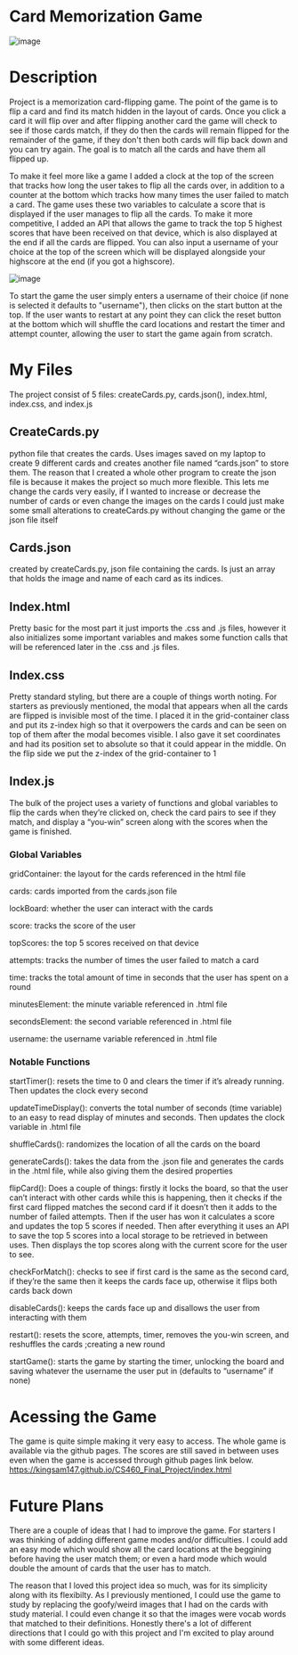 # Card Memorization Game 
![image](https://github.com/user-attachments/assets/77832da2-39ab-4bf2-8f95-2baafa15ace6)

# Description 
Project is a memorization card-flipping game. The point of the game is to flip a card and find its match hidden in the layout of cards. Once you click a card it will flip over and after flipping another card the game will check to see if those cards match, if they do then the cards will remain flipped for the remainder of the game, if they don't then both cards will flip back down and you can try again. The goal is to match all the cards and have them all flipped up.

To make it feel more like a game I added a clock at the top of the screen that tracks how long the user takes to flip all the cards over, in addition to a counter at the bottom 
which tracks how many times the user failed to match a card. The game uses these two variables to calculate a score that is displayed if the user manages to flip all the cards. To make it more competitive, I added an API that allows the game to track the top 5 highest scores that have been received on that device, which is also displayed at the end if all the cards are flipped. You can also input a username of your choice at the top of the screen which will be displayed alongside your highscore at the end (if you got a highscore). 

![image](https://github.com/user-attachments/assets/9a63dbc2-0b25-403d-a6d4-068a705dd7db)


To start the game the user simply enters a username of their choice (if none is selected it defaults to "username"), then clicks on the start button at the top. 
If the user wants to restart at any point they can click the reset button at the bottom which will shuffle the card locations and 
restart the timer and attempt counter, allowing the user to start the game again from scratch. 

# My Files 
The project consist of 5 files: createCards.py, cards.json(), index.html, index.css, and index.js

## CreateCards.py 
python file that creates the cards. Uses images saved on my laptop to create 9 different cards 
and creates another file named “cards.json” to store them. The reason that I created a whole 
other program to create the json file is because it makes the project so much more flexible. This
lets me change the cards very easily, if I wanted to increase or decrease the number of cards or 
even change the images on the cards I could just make some small alterations to 
createCards.py without changing the game or the json file itself 

## Cards.json 
created by createCards.py, json file containing the cards. Is just an array that holds the image and name of each card as its indices. 

## Index.html 
Pretty basic for the most part it just imports the .css and .js files, however it also initializes some important variables and makes some function calls that will be referenced later in the .css and .js files.  

## Index.css 
Pretty standard styling, but there are a couple of things worth noting. For starters as previously mentioned, the modal that appears when all the cards are flipped is invisible most of the time. I placed it in the grid-container class and put its z-index high so that it overpowers the cards and can be seen on top of them after the modal becomes visible. I also gave it set coordinates and had its position set to absolute so that it could appear in the middle. On the flip side we put the z-index of the grid-container to 1 

## Index.js 
The bulk of the project uses a variety of functions and global variables to flip the cards when they’re clicked on, check the card pairs to see if they match, and display a “you-win” screen along with the scores when the game is finished.

### Global Variables 
gridContainer: the layout for the cards referenced in the html file 

cards: cards imported from the cards.json file 

lockBoard: whether the user can interact with the cards 

score: tracks the score of the user 

topScores: the top 5 scores received on that device

attempts: tracks the number of times the user failed to match a card 

time: tracks the total amount of time in seconds that the user has spent on a round 

minutesElement: the minute variable referenced in .html file 

secondsElement: the second variable referenced in .html file 

username: the username variable referenced in .html file 

### Notable Functions 
startTimer(): resets the time to 0 and clears the timer if it’s already running. Then updates the clock every second

updateTimeDisplay(): converts the total number of seconds (time variable) to an easy to read display of minutes and seconds. Then updates the clock variable in .html file 

shuffleCards(): randomizes the location of all the cards on the board

generateCards(): takes the data from the .json file and generates the cards in the .html file, while also giving them the desired properties 

flipCard(): Does a couple of things: firstly it locks the board, so that the user can’t interact with other cards while this is happening, then it checks if the first card flipped matches the second card if it doesn’t then it adds to the number of failed attempts. Then if the user has won it calculates a score and updates the top 5 scores if needed. Then after everything it uses an API to save the top 5 scores into a local storage to be retrieved in between uses. Then displays the top scores along with the current score for the user to see.

checkForMatch(): checks to see if first card is the same as the second card, if they’re the same then it keeps the cards face up, otherwise it flips both cards back down

disableCards(): keeps the cards face up and disallows the user from interacting with them 

restart(): resets the score, attempts, timer, removes the you-win screen, and reshuffles the cards ;creating a new round

startGame(): starts the game by starting the timer, unlocking the board and saving whatever the username the user put in (defaults to “username” if none)  

# Acessing the Game 
The game is quite simple making it very easy to access. The whole game is available via the github pages. The scores are still saved in between uses even when the game is accessed through github pages link below.
https://kingsam147.github.io/CS460_Final_Project/index.html

# Future Plans 
There are a couple of ideas that I had to improve the game. For starters I was thinking of adding different game modes and/or difficulties. I could add an easy mode which would show all the card locations at the beggining before having the user match them; or even a hard mode which would double the amount of cards that the user has to match.  

The reason that I loved this project idea so much, was for its simplicity along with its flexibilty. As I previously mentioned, I could use the game to study by replacing the goofy/weird images that I had on the cards with study material. I could even change it so that the images were vocab words that matched to their definitions. Honestly there's a lot of different directions that I could go with this project and I'm excited to play around with some different ideas. 
